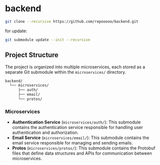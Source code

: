 # backend

```bash
git clone --recursive https://github.com/repooooo/backend.git
```

for update:
```bash
git submodule update --init --recursive
```

## Project Structure

The project is organized into multiple microservices, each stored as a separate Git submodule within the `microservices/` directory.
```bash
backend/
  └── microservices/
      ├── auth/
      ├── email/
      └── protos/
```


### Microservices

- **Authentication Service** (`microservices/auth/`): This submodule contains the authentication service responsible for handling user authentication and authorization.
- **Email Service** (`microservices/email/`): This submodule contains the email service responsible for managing and sending emails.
- **Protos** (`microservices/protos/`): This submodule contains the Protobuf files that define data structures and APIs for communication between microservices.
